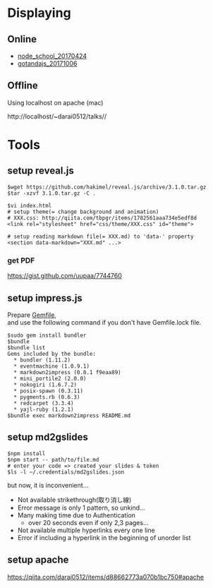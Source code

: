 # Displaying
## Online

- [node_school_20170424](https://darai0512.github.io/talks/node_school_20170424/)
- [gotandajs_20171006](https://darai0512.github.io/talks/gotandajs_20171006/)

## Offline

Using localhost on apache (mac)

http://localhost/~darai0512/talks/<dirname>/

# Tools
## setup reveal.js

```
$wget https://github.com/hakimel/reveal.js/archive/3.1.0.tar.gz
$tar -xzvf 3.1.0.tar.gz -C . 

$vi index.html
# setup theme(= change background and animation)
# XXX.css: http://qiita.com/tbpgr/items/1782561aaa734e5edf8d
<link rel="stylesheet" href="css/theme/XXX.css" id="theme">
  
# setup reading markdown file(= XXX.md) to 'data-' property
<section data-markdown="XXX.md" ...>
```

### get PDF

https://gist.github.com/uupaa/7744760

## setup impress.js

Prepare [Gemfile](https://github.com/tsucchi/ruby-markdown2impress),  
and use the following command if you don't have Gemfile.lock file.

```
$sudo gem install bundler
$bundle
$bundle list
Gems included by the bundle:
  * bundler (1.11.2)
  * eventmachine (1.0.9.1)
  * markdown2impress (0.0.1 f9eaa89)
  * mini_portile2 (2.0.0)
  * nokogiri (1.6.7.2)
  * posix-spawn (0.3.11)
  * pygments.rb (0.6.3)
  * redcarpet (3.3.4)
  * yajl-ruby (1.2.1)
$bundle exec markdown2impress README.md
```

## setup md2gslides

```
$npm install
$npm start -- path/to/file.md
# enter your code => created your slides & token
$ls -l ~/.credentials/md2gslides.json
```

but now, it is inconvenient...

- Not available strikethrough(取り消し線)
- Error message is only 1 pattern, so unkind...
- Many making time due to Authentication
  - over 20 seconds even if only 2,3 pages...
- Not available multiple hyperlinks every one line
- Error if including a hyperlink in the beginning of unorder list

## setup apache

https://qiita.com/darai0512/items/d88662773a070b1bc750#apache
